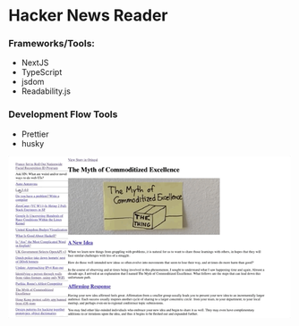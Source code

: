 # Hacker News Reader

### Frameworks/Tools:

- NextJS
- TypeScript
- jsdom
- Readability.js

### Development Flow Tools

- Prettier
- husky

<div style="text-align:center">
  <img src="0.0.1_screenshot.gif" title="0.0.1 Hackernews Reader Mode">
</div>
